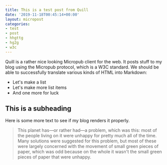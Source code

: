 ```yaml
---
title: This is a test post from Quill
date: '2019-11-18T00:45:14+00:00'
layout: micropost
categories:
- test
- post
- hhgttg
- hg2g
- w3c
---
```


Quill is a rather nice looking Micropub client for the web. It posts
stuff to my blog using the Micropub protocol, which is a W3C standard.
We should be able to successfully translate various kinds of HTML into
Markdown:

* Let\'s make a list
* Let\'s make more list items
* And one more for luck

## This is a subheading

Here is some more text to see if my blog renders it properly.

> This planet has—or rather had—a problem, which was this: most of the
> people living on it were unhappy for pretty much all of the time. Many
> solutions were suggested for this problem, but most of these were
> largely concerned with the movement of small green pieces of paper,
> which was odd because on the whole it wasn\'t the small green pieces
> of paper that were unhappy.





